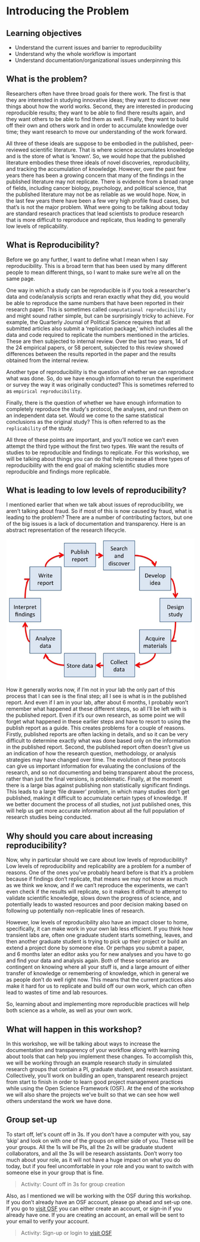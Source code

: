 # Introducing the Problem

## Learning objectives
* Understand the current issues and barrier to reproducibility
* Understand why the whole workflow is important
* Understand documentation/organizational issues underpinning this

## What is the problem?

Researchers often have three broad goals for there work. The first is that they are interested in studying innovative ideas; they want to discover new things about how the world works. Second, they are interested in producing reproducible results; they want to be able to find there results again, and they want others to be able to find them as well. Finally, they want to build off their own and others work and in order to accumulate knowledge over time; they want research to move our understanding of the work forward. 

All three of these ideals are suppose to be embodied in the published, peer-reviewed scientific literature. That is where science accumulates knowledge and is the store of what is ‘known’. So, we would hope that the published literature embodies these three ideals of novel discoveries, reproducibility, and tracking the accumulation of knowledge. However, over the past few years there has been a growing concern that many of the findings in the published literature may not replicate. There is evidence from a broad range of fields, including cancer biology, psychology, and political science, that the published literature may not be as reliable as we would hope. Now, in the last few years there have been a few very high profile fraud cases, but that’s is not the major problem. What were going to be talking about today are standard research practices that lead scientists to produce research that is more difficult to reproduce and replicate, thus leading to generally low levels of replicability. 


## What is Reproducibility?

Before we go any further, I want to define what I mean when I say reproducibility. This is a broad term that has been used by many different people to mean different things, so I want to make sure we’re all on the same page. 

One way in which a study can be reproducible is if you took a researcher's data and code/analysis scripts and reran exactly what they did, you would be able to reproduce the same numbers that have been reported in their research paper. This is sometimes called `computational reproducibility` and might sound rather simple, but can be surprisingly tricky to achieve. For example, the Quarterly Journal of Political Science requires that all submitted articles also submit a ‘replication package,’ which includes all the data and code required to replicate the numbers mentioned in the articles. These are then subjected to internal review. Over the last two years, 14 of the 24 empirical papers, or 58 percent, subjected to this review showed differences between the results reported in the paper and the results obtained from the internal review.

Another type of reproducibility is the question of whether we can reproduce what was done. So, do we have enough information to rerun the experiment or survey the way it was originally conducted? This is sometimes referred to as `empirical reproducibility`.

Finally, there is the question of whether we have enough information to completely reproduce the study's protocol, the analyses, and run them on an independent data set. Would we come to the same statistical conclusions as the original study? This is often referred to as the `replicability` of the study.

All three of these points are important, and you’ll notice we can’t even attempt the third type without the first two types. We want the results of studies to be reproducible and findings to replicate. For this workshop, we will be talking about things you can do that help increase all three types of reproducibility with the end goal of making scientific studies more reproducible and findings more replicable.


## What is leading to low levels of reproducibility?

I mentioned earlier that when we talk about issues of reproducibility, we aren’t talking about fraud. So if most of this is now caused by fraud, what is leading to the problem? There are a number of contributing factors, but one of the big issues is a lack of documentation and transparency. Here is an abstract representation of the research lifecycle. 

![research lifecycle](intro_figs/research_lifecycle.png)


How it generally works now, if I’m not in your lab the only part of this process that I can see is the final step; all I see is what is in the published report. And even if I am in your lab, after about 6 months, I probably won’t remember what happened at these different steps, so all I’ll be left with is the published report. Even if it’s our own research, as some point we will forget what happened in these earlier steps and have to resort to using the publish report as a guide. This creates problems for a couple of reasons. Firstly, published reports are often lacking in details, and so it can be very difficult to determine exactly what was done based only on the information in the published report. Second, the published report often doesn’t give us an indication of how the research question, methodology, or analysis strategies may have changed over time. The evolution of these protocols can give us important information for evaluating the conclusions of the research, and so not documenting and being transparent about the process, rather than just the final versions, is problematic. Finally, at the moment there is a large bias against publishing non statistically significant findings. This leads to a large ‘file drawer’ problem, in which many studies don’t get published, making it difficult to accumulate certain types of knowledge. If we better document the process of all studies, not just published ones, this will help us get more accurate information about all the full population of research studies being conducted. 

## Why should you care about increasing reproducibility?

Now, why in particular should we care about low levels of reproducibility? Low levels of reproducibility and replicability are a problem for a number of reasons. One of the ones you’ve probably heard before is that it’s a problem because if findings don’t replicate, that means we may not know as much as we think we know, and if we can’t reproduce the experiments, we can’t even check if the results will replicate, so it makes it difficult to attempt to validate scientific knowledge, slows down the progress of science, and potentially leads to wasted resources and poor decision making based on following up potentially non-replicable lines of research.

However, low levels of reproducibility also have an impact closer to home, specifically, it can make work in your own lab less efficient. If you think how transient labs are, often one graduate student starts something, leaves, and then another graduate student is trying to pick up their project or build an extend a project done by someone else. Or perhaps you submit a paper, and 6 months later an editor asks you for new analyses and you have to go and find your data and analysis again. Both of these scenarios are contingent on knowing where all your stuff is, and a large amount of either transfer of knowledge or remembering of knowledge, which in general we as people don’t do well right now. This means that the current practices also make it hard for us to replicate and build off our own work, which can often lead to wastes of time and lab resources.  

So, learning about and implementing more reproducible practices will help both science as a whole, as well as your own work.

## What will happen in this workshop?

In this workshop, we will be talking about ways to increase the documentation and transparency of your workflow along with learning about tools that can help you implement these changes. To accomplish this, we will be working through an example research study in simulated research groups that contain a PI, graduate student, and research assistant. Collectively, you’ll work on building an open, transparent research project from start to finish in order to learn good project management practices while using the Open Science Framework (OSF). At the end of the workshop we will also share the projects we’ve built so that we can see how well others understand the work we have done. 

## Group set-up
To start off, let's count off in 3s. If you don’t have a computer with you, say ’skip’ and look on with one of the groups on either side of you. These will be your groups. All the 1s will be PIs, all the 2s will be graduate student collaborators, and all the 3s will be research assistants. Don’t worry too much about your role, as it will not have a huge impact on what you do today, but if you feel uncomfortable in your role and you want to switch with someone else in your group that is fine.

> Activity: Count off in 3s for group creation

Also, as I mentioned we will be working with the OSF during this workshop. If you don’t already have an OSF account, please go ahead and set-up one. If you go to [visit OSF](https://osf.io) you can either create an account, or sign-in if you already have one. If you are creating an account, an email will be sent to your email to verify your account.

> Activity: Sign-up or login to [visit OSF](https://osf.io)



